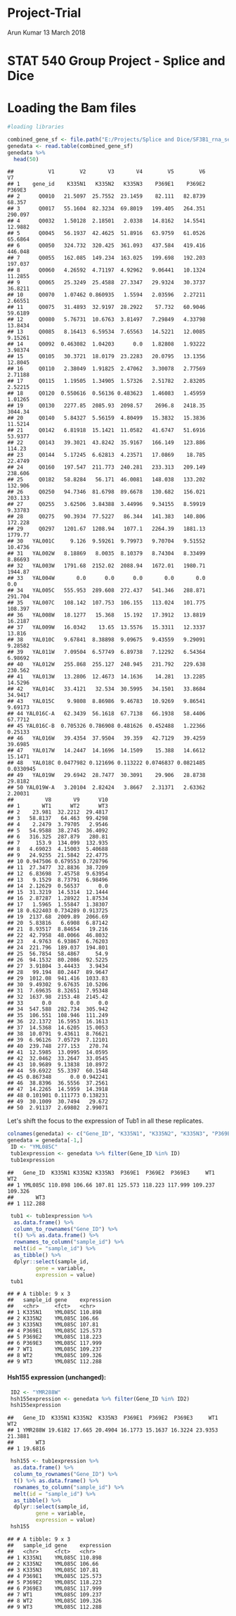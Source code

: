 Project-Trial
================
Arun Kumar
13 March 2018

STAT 540 Group Project - Splice and Dice
========================================

Loading the Bam files
=====================

``` r
#loading libraries

combined_gene_sf <- file.path("E:/Projects/Splice and Dice/SF3B1_rna_seq/2017-01-30_yeast/combined.gene.sf.tpm")
genedata <- read.table(combined_gene_sf)
genedata %>%
  head(50)
```

    ##           V1        V2       V3       V4        V5        V6        V7
    ## 1    gene_id    K335N1   K335N2   K335N3    P369E1    P369E2    P369E3
    ## 2      Q0010   21.5097  25.7552  23.1459    82.111   82.8739    68.357
    ## 3      Q0017   55.1604  82.3234  69.8019   199.405   264.351   290.097
    ## 4      Q0032   1.50128  2.18501   2.0338   14.8162   14.5541   12.9882
    ## 5      Q0045   56.1937  42.4625  51.8916   63.9759   61.0526   65.6864
    ## 6      Q0050   324.732  320.425  361.093   437.584   419.416   446.048
    ## 7      Q0055   162.085  149.234  163.025   199.698   192.203   197.037
    ## 8      Q0060   4.26592  4.71197  4.92962   9.06441   10.1324   11.2855
    ## 9      Q0065   25.3249  25.4588  27.3347   29.9324   30.3737   36.8211
    ## 10     Q0070   1.07462 0.860935   1.5594   2.03596   2.27211   2.66551
    ## 11     Q0075   31.4893  32.9197  28.2922    57.732   60.9046   59.6189
    ## 12     Q0080   5.76731  10.6763  3.81497   7.29849   4.33798   13.8434
    ## 13     Q0085   8.16413  6.59534  7.65563   14.5221   12.0085   9.15261
    ## 14     Q0092  0.463082  1.04203      0.0   1.82808   1.93222   3.98374
    ## 15     Q0105   30.3721  18.0179  23.2283   20.0795   13.1356   12.8045
    ## 16     Q0110   2.38049  1.91825  2.47062   3.30078   2.77569   2.71188
    ## 17     Q0115   1.19505  1.34905  1.57326   2.51782   2.83205   2.52215
    ## 18     Q0120  0.550616  0.56136 0.483623   1.46083   1.45959   1.01265
    ## 19     Q0130   2277.85  2085.93  2098.57    2696.8   2418.35   3044.34
    ## 20     Q0140   5.84327  5.56159  4.80499   15.3832   15.3836   11.5214
    ## 21     Q0142   6.81918  15.1421  11.0582   41.6747   51.6916   53.9377
    ## 22     Q0143   39.3021  43.8242  35.9167   166.149   123.886    114.23
    ## 23     Q0144   5.17245  6.62813  4.23571   17.0869    18.785   22.4749
    ## 24     Q0160   197.547  211.773  240.281   233.313   209.149   238.606
    ## 25     Q0182   58.8284   56.171  46.0081   148.038   133.202   132.906
    ## 26     Q0250   94.7346  81.6798  89.6678   130.682   156.021   203.133
    ## 27     Q0255   3.62506  3.84388  3.44996   9.34155   8.59919   9.33783
    ## 28     Q0275   90.3934  77.5227   86.344   141.383   140.806   172.228
    ## 29     Q0297   1201.67  1208.94   1077.1   2264.39   1881.13   1779.77
    ## 30   YAL001C     9.126  9.59261  9.79973   9.70704   9.51552   10.4736
    ## 31   YAL002W   8.18869   8.0035  8.10379   8.74304   8.33499   8.86693
    ## 32   YAL003W   1791.68  2152.02  2088.94   1672.01   1980.71   1944.87
    ## 33   YAL004W       0.0      0.0      0.0       0.0       0.0       0.0
    ## 34   YAL005C   555.953  289.608  272.437   541.346   288.871   291.704
    ## 35   YAL007C   108.142  107.753  106.155   113.024   101.775   108.397
    ## 36   YAL008W   18.1277   15.368   15.192   17.3912   13.8819   16.2187
    ## 37   YAL009W   16.0342    13.65  13.5576   15.3311   12.3337    13.816
    ## 38   YAL010C   9.67841  8.38898  9.09675   9.43559   9.29091   9.28582
    ## 39   YAL011W   7.09504  6.57749  6.89738   7.12292   6.54364   6.98692
    ## 40   YAL012W   255.868  255.127  248.945   231.792   229.638   230.562
    ## 41   YAL013W   13.2806  12.4673  14.1636    14.281   13.2285   14.5296
    ## 42   YAL014C   33.4121   32.534  30.5995   34.1501   33.8684   34.9417
    ## 43   YAL015C    9.9808  8.86986  9.46783   10.9269   9.86541   9.69173
    ## 44 YAL016C-A   62.3439  56.1618  67.7138   66.1938   58.4406   67.7712
    ## 45 YAL016C-B  0.705326 0.786908 0.481626  0.452488   1.22366   0.25133
    ## 46   YAL016W   39.4354  37.9504   39.359   42.7129   39.4259   39.6985
    ## 47   YAL017W   14.2447  14.1696  14.1509    15.388   14.6612   15.1471
    ## 48   YAL018C 0.0477982 0.121696 0.113222 0.0746837 0.0821485 0.0330945
    ## 49   YAL019W   29.6942  28.7477  30.3091    29.906   28.8738   29.8182
    ## 50 YAL019W-A   3.20104  2.82424   3.8667   2.31371   2.63362   2.20031
    ##          V8       V9      V10
    ## 1       WT1      WT2      WT3
    ## 2    23.981  32.2212  29.4817
    ## 3   58.8137   64.463  99.4298
    ## 4    2.2479  3.79705   2.9546
    ## 5   54.9588  38.2745  36.4092
    ## 6   316.325  287.879   280.81
    ## 7     153.9  134.099  132.935
    ## 8   4.69023  4.15003  5.40688
    ## 9   24.9255  21.5842  22.4775
    ## 10 0.947506 0.679553 0.728796
    ## 11  27.3477  32.8836  38.7209
    ## 12  6.83698  7.45758  9.63954
    ## 13   9.1529  8.73791  6.98496
    ## 14  2.12629  0.56537      0.0
    ## 15  31.3219  14.5314  12.1444
    ## 16  2.87287  1.28922  1.87534
    ## 17   1.5965  1.55847  1.38307
    ## 18 0.622403 0.734289 0.913725
    ## 19  2137.68  2009.89  2066.69
    ## 20  5.83816   6.6908  6.87142
    ## 21  8.93517  8.84654   19.216
    ## 22  42.7958  48.0066  46.8032
    ## 23   4.9763  6.93867  6.76203
    ## 24  221.796  189.037  194.801
    ## 25  56.7854  58.4867     54.9
    ## 26  94.1532  80.2086  92.5225
    ## 27  3.91804  3.44433   3.9434
    ## 28   99.194  80.2447  89.9647
    ## 29  1012.08  941.416  1033.83
    ## 30  9.49302  9.67635  10.5206
    ## 31  7.69635  8.32651  7.95348
    ## 32  1637.98  2153.48  2145.42
    ## 33      0.0      0.0      0.0
    ## 34  547.588  282.734  305.942
    ## 35  106.551  108.946  111.249
    ## 36  22.1372  16.5953  16.1613
    ## 37  14.5368  14.6205  15.0053
    ## 38  10.0791  9.43611  8.76621
    ## 39  6.96126  7.05729  7.12101
    ## 40  239.748  277.153   270.74
    ## 41  12.5985  13.0995  14.0595
    ## 42  32.0462  33.2647  33.0545
    ## 43  10.9689  9.13838  10.8972
    ## 44  59.6922  55.3397  60.1548
    ## 45 0.867348      0.0 0.942241
    ## 46  38.8396  36.5556  37.2561
    ## 47  14.2265  14.5959  14.3918
    ## 48 0.101901 0.111773 0.138231
    ## 49  30.1009  30.7494   29.672
    ## 50  2.91137  2.69802  2.99071

Let's shift the focus to the expression of Tub1 in all these replicates.

``` r
colnames(genedata) <- c("Gene_ID", "K335N1", "K335N2", "K335N3", "P369E1", "P369E2", "P369E3", "WT1", "WT2", "WT3")
genedata = genedata[-1,]
 ID <- "YML085C"
 tub1expression <- genedata %>% filter(Gene_ID %in% ID)
 tub1expression
```

    ##   Gene_ID  K335N1 K335N2 K335N3  P369E1  P369E2  P369E3     WT1     WT2
    ## 1 YML085C 110.898 106.66 107.81 125.573 118.223 117.999 109.237 109.326
    ##       WT3
    ## 1 112.288

``` r
 tub1 <- tub1expression %>%
  as.data.frame() %>% 
  column_to_rownames("Gene_ID") %>%
  t() %>% as.data.frame() %>% 
  rownames_to_column("sample_id") %>% 
  melt(id = "sample_id") %>% 
  as_tibble() %>% 
  dplyr::select(sample_id,
         gene = variable, 
         expression = value)
 tub1
```

    ## # A tibble: 9 x 3
    ##   sample_id gene    expression
    ##   <chr>     <fct>   <chr>     
    ## 1 K335N1    YML085C 110.898   
    ## 2 K335N2    YML085C 106.66    
    ## 3 K335N3    YML085C 107.81    
    ## 4 P369E1    YML085C 125.573   
    ## 5 P369E2    YML085C 118.223   
    ## 6 P369E3    YML085C 117.999   
    ## 7 WT1       YML085C 109.237   
    ## 8 WT2       YML085C 109.326   
    ## 9 WT3       YML085C 112.288

#### Hsh155 expression (unchanged):

``` r
 ID2 <- "YMR288W"
 hsh155expression <- genedata %>% filter(Gene_ID %in% ID2)
 hsh155expression
```

    ##   Gene_ID  K335N1 K335N2  K335N3  P369E1  P369E2  P369E3     WT1     WT2
    ## 1 YMR288W 19.6182 17.665 20.4904 16.1773 15.1637 16.3224 23.9353 21.3881
    ##       WT3
    ## 1 19.6816

``` r
 hsh155 <- tub1expression %>%
  as.data.frame() %>% 
  column_to_rownames("Gene_ID") %>%
  t() %>% as.data.frame() %>% 
  rownames_to_column("sample_id") %>% 
  melt(id = "sample_id") %>% 
  as_tibble() %>% 
  dplyr::select(sample_id,
         gene = variable, 
         expression = value)
 hsh155
```

    ## # A tibble: 9 x 3
    ##   sample_id gene    expression
    ##   <chr>     <fct>   <chr>     
    ## 1 K335N1    YML085C 110.898   
    ## 2 K335N2    YML085C 106.66    
    ## 3 K335N3    YML085C 107.81    
    ## 4 P369E1    YML085C 125.573   
    ## 5 P369E2    YML085C 118.223   
    ## 6 P369E3    YML085C 117.999   
    ## 7 WT1       YML085C 109.237   
    ## 8 WT2       YML085C 109.326   
    ## 9 WT3       YML085C 112.288
